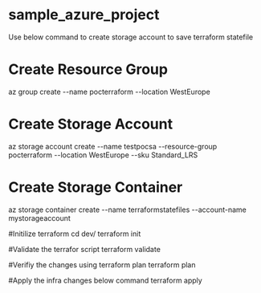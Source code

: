 # sample_azure_project

Use below command to create storage account to save terraform statefile

# Create Resource Group
az group create --name pocterraform --location WestEurope

# Create Storage Account
az storage account create --name testpocsa --resource-group pocterraform --location WestEurope --sku Standard_LRS

# Create Storage Container
az storage container create --name terraformstatefiles --account-name mystorageaccount


#Initilize terraform
cd dev/
terraform init

#Validate the terrafor script
terraform validate

#Verifiy the changes using terraform plan
terraform plan

#Apply the infra changes below command
terraform apply
